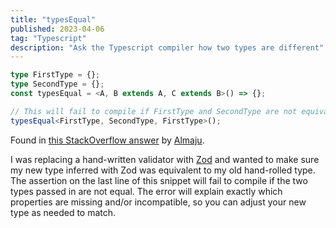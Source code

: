 ```yaml
---
title: "typesEqual"
published: 2023-04-06
tag: "Typescript"
description: "Ask the Typescript compiler how two types are different"
---
```

```ts
type FirstType = {};
type SecondType = {};
const typesEqual = <A, B extends A, C extends B>() => {};

// This will fail to compile if FirstType and SecondType are not equivalent.
typesEqual<FirstType, SecondType, FirstType>();
```

Found in [this StackOverflow answer](https://stackoverflow.com/a/69413184/21359118) by [Almaju](https://stackoverflow.com/users/5103610/almaju).

I was replacing a hand-written validator with [Zod](https://zod.dev) and wanted to make sure my new type inferred with Zod was equivalent to my old hand-rolled type. The assertion on the last line of this snippet will fail to compile if the two types passed in are not equal. The error will explain exactly which properties are missing and/or incompatible, so you can adjust your new type as needed to match.